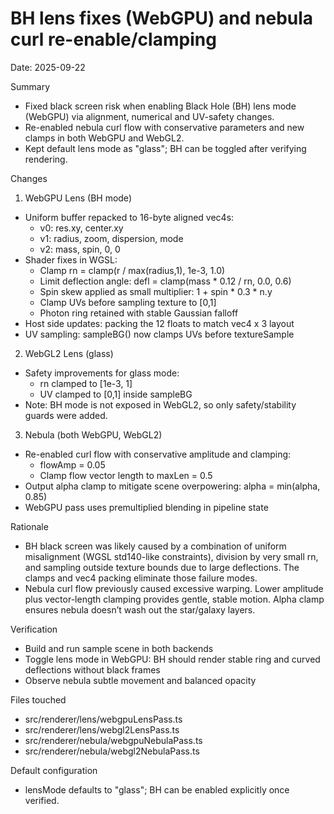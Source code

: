 # BH lens fixes (WebGPU) and nebula curl re-enable/clamping

Date: 2025-09-22

Summary
- Fixed black screen risk when enabling Black Hole (BH) lens mode (WebGPU) via alignment, numerical and UV-safety changes.
- Re-enabled nebula curl flow with conservative parameters and new clamps in both WebGPU and WebGL2.
- Kept default lens mode as "glass"; BH can be toggled after verifying rendering.

Changes
1) WebGPU Lens (BH mode)
- Uniform buffer repacked to 16-byte aligned vec4s:
  - v0: res.xy, center.xy
  - v1: radius, zoom, dispersion, mode
  - v2: mass, spin, 0, 0
- Shader fixes in WGSL:
  - Clamp rn = clamp(r / max(radius,1), 1e-3, 1.0)
  - Limit deflection angle: defl = clamp(mass * 0.12 / rn, 0.0, 0.6)
  - Spin skew applied as small multiplier: 1 + spin * 0.3 * n.y
  - Clamp UVs before sampling texture to [0,1]
  - Photon ring retained with stable Gaussian falloff
- Host side updates: packing the 12 floats to match vec4 x 3 layout
- UV sampling: sampleBG() now clamps UVs before textureSample

2) WebGL2 Lens (glass)
- Safety improvements for glass mode:
  - rn clamped to [1e-3, 1]
  - UV clamped to [0,1] inside sampleBG
- Note: BH mode is not exposed in WebGL2, so only safety/stability guards were added.

3) Nebula (both WebGPU, WebGL2)
- Re-enabled curl flow with conservative amplitude and clamping:
  - flowAmp = 0.05
  - Clamp flow vector length to maxLen = 0.5
- Output alpha clamp to mitigate scene overpowering: alpha = min(alpha, 0.85)
- WebGPU pass uses premultiplied blending in pipeline state

Rationale
- BH black screen was likely caused by a combination of uniform misalignment (WGSL std140-like constraints), division by very small rn, and sampling outside texture bounds due to large deflections. The clamps and vec4 packing eliminate those failure modes.
- Nebula curl flow previously caused excessive warping. Lower amplitude plus vector-length clamping provides gentle, stable motion. Alpha clamp ensures nebula doesn’t wash out the star/galaxy layers.

Verification
- Build and run sample scene in both backends
- Toggle lens mode in WebGPU: BH should render stable ring and curved deflections without black frames
- Observe nebula subtle movement and balanced opacity

Files touched
- src/renderer/lens/webgpuLensPass.ts
- src/renderer/lens/webgl2LensPass.ts
- src/renderer/nebula/webgpuNebulaPass.ts
- src/renderer/nebula/webgl2NebulaPass.ts

Default configuration
- lensMode defaults to "glass"; BH can be enabled explicitly once verified.